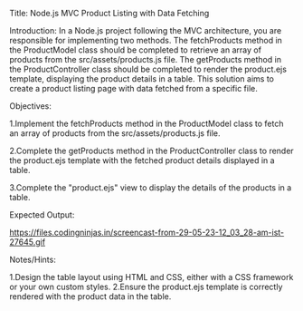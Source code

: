 Title: 
Node.js MVC Product Listing with Data Fetching

Introduction:
In a Node.js project following the MVC architecture, you are responsible for implementing two methods. The fetchProducts method in the ProductModel class should be completed to retrieve an array of products from the src/assets/products.js file. The getProducts method in the ProductController class should be completed to render the product.ejs template, displaying the product details in a table. This solution aims to create a product listing page with data fetched from a specific file.

Objectives:

1.Implement the fetchProducts method in the ProductModel class to fetch an array of products from the src/assets/products.js file.

2.Complete the getProducts method in the ProductController class to render the product.ejs template with the fetched product details displayed in a table.

3.Complete the "product.ejs" view to display the details of the products in a table.

Expected Output:

https://files.codingninjas.in/screencast-from-29-05-23-12_03_28-am-ist-27645.gif

Notes/Hints:

1.Design the table layout using HTML and CSS, either with a CSS framework or your own custom styles.
2.Ensure the product.ejs template is correctly rendered with the product data in the table.